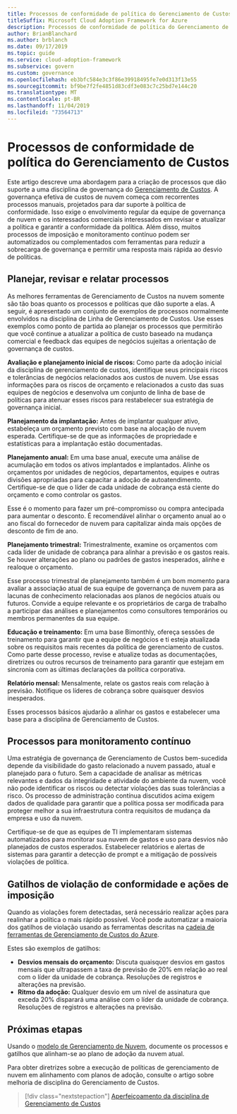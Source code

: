 ```yaml
---
title: Processos de conformidade de política do Gerenciamento de Custos
titleSuffix: Microsoft Cloud Adoption Framework for Azure
description: Processos de conformidade de política do Gerenciamento de Custos
author: BrianBlanchard
ms.author: brblanch
ms.date: 09/17/2019
ms.topic: guide
ms.service: cloud-adoption-framework
ms.subservice: govern
ms.custom: governance
ms.openlocfilehash: eb3bfc584e3c3f86e39918495fe7e0d313f13e55
ms.sourcegitcommit: bf9be7f2fe4851d83cdf3e083c7c25bd7e144c20
ms.translationtype: MT
ms.contentlocale: pt-BR
ms.lasthandoff: 11/04/2019
ms.locfileid: "73564713"
---
```

# <a name="cost-management-policy-compliance-processes"></a>Processos de conformidade de política do Gerenciamento de Custos

Este artigo descreve uma abordagem para a criação de processos que dão suporte a uma disciplina de governança do [Gerenciamento de Custos](./index.md). A governança efetiva de custos de nuvem começa com recorrentes processos manuais, projetados para dar suporte à política de conformidade. Isso exige o envolvimento regular da equipe de governança de nuvem e os interessados comerciais interessados em revisar e atualizar a política e garantir a conformidade da política. Além disso, muitos processos de imposição e monitoramento contínuo podem ser automatizados ou complementados com ferramentas para reduzir a sobrecarga de governança e permitir uma resposta mais rápida ao desvio de políticas.

## <a name="planning-review-and-reporting-processes"></a>Planejar, revisar e relatar processos

As melhores ferramentas de Gerenciamento de Custos na nuvem somente são tão boas quanto os processos e políticas que dão suporte a elas. A seguir, é apresentado um conjunto de exemplos de processos normalmente envolvidos na disciplina de Linha de Gerenciamento de Custos. Use esses exemplos como ponto de partida ao planejar os processos que permitirão que você continue a atualizar a política de custo baseado na mudança comercial e feedback das equipes de negócios sujeitas a orientação de governança de custos.

**Avaliação e planejamento inicial de riscos:** Como parte da adoção inicial da disciplina de gerenciamento de custos, identifique seus principais riscos e tolerâncias de negócios relacionados aos custos de nuvem. Use essas informações para os riscos de orçamento e relacionados a custo das suas equipes de negócios e desenvolva um conjunto de linha de base de políticas para atenuar esses riscos para restabelecer sua estratégia de governança inicial.

**Planejamento da implantação:** Antes de implantar qualquer ativo, estabeleça um orçamento previsto com base na alocação de nuvem esperada. Certifique-se de que as informações de propriedade e estatísticas para a implantação estão documentadas.

**Planejamento anual:** Em uma base anual, execute uma análise de acumulação em todos os ativos implantados e implantados. Alinhe os orçamentos por unidades de negócios, departamentos, equipes e outras divisões apropriadas para capacitar a adoção de autoatendimento. Certifique-se de que o líder de cada unidade de cobrança está ciente do orçamento e como controlar os gastos.

Esse é o momento para fazer um pré-compromisso ou compra antecipada para aumentar o desconto. É recomendável alinhar o orçamento anual ao o ano fiscal do fornecedor de nuvem para capitalizar ainda mais opções de desconto de fim de ano.

**Planejamento trimestral:** Trimestralmente, examine os orçamentos com cada líder de unidade de cobrança para alinhar a previsão e os gastos reais. Se houver alterações ao plano ou padrões de gastos inesperados, alinhe e realoque o orçamento.

Esse processo trimestral de planejamento também é um bom momento para avaliar a associação atual de sua equipe de governança de nuvem para as lacunas de conhecimento relacionadas aos planos de negócios atuais ou futuros. Convide a equipe relevante e os proprietários de carga de trabalho a participar das análises e planejamentos como consultores temporários ou membros permanentes da sua equipe.

**Educação e treinamento:** Em uma base Bimonthly, ofereça sessões de treinamento para garantir que a equipe de negócios e ti esteja atualizada sobre os requisitos mais recentes da política de gerenciamento de custos. Como parte desse processo, revise e atualize todas as documentações, diretrizes ou outros recursos de treinamento para garantir que estejam em sincronia com as últimas declarações da política corporativa.

**Relatório mensal:** Mensalmente, relate os gastos reais com relação à previsão. Notifique os líderes de cobrança sobre quaisquer desvios inesperados.

Esses processos básicos ajudarão a alinhar os gastos e estabelecer uma base para a disciplina de Gerenciamento de Custos.

## <a name="processes-for-ongoing-monitoring"></a>Processos para monitoramento contínuo

Uma estratégia de governança de Gerenciamento de Custos bem-sucedida depende da visibilidade do gasto relacionado a nuvem passado, atual e planejado para o futuro. Sem a capacidade de analisar as métricas relevantes e dados da integridade e atividade do ambiente da nuvem, você não pode identificar os riscos ou detectar violações das suas tolerâncias a risco. Os processo de administração contínua discutidos acima exigem dados de qualidade para garantir que a política possa ser modificada para proteger melhor a sua infraestrutura contra requisitos de mudança da empresa e uso da nuvem.

Certifique-se de que as equipes de TI implementaram sistemas automatizados para monitorar sua nuvem de gastos e uso para desvios não planejados de custos esperados. Estabelecer relatórios e alertas de sistemas para garantir a detecção de prompt e a mitigação de possíveis violações de política.

## <a name="compliance-violation-triggers-and-enforcement-actions"></a>Gatilhos de violação de conformidade e ações de imposição

Quando as violações forem detectadas, será necessário realizar ações para realinhar a política o mais rápido possível. Você pode automatizar a maioria dos gatilhos de violação usando as ferramentas descritas na [cadeia de ferramentas de Gerenciamento de Custos do Azure](./toolchain.md).

Estes são exemplos de gatilhos:

- **Desvios mensais do orçamento:** Discuta quaisquer desvios em gastos mensais que ultrapassem a taxa de previsão de 20% em relação ao real com o líder da unidade de cobrança. Resoluções de registros e alterações na previsão.
- **Ritmo da adoção:** Qualquer desvio em um nível de assinatura que exceda 20% disparará uma análise com o líder da unidade de cobrança. Resoluções de registros e alterações na previsão.

## <a name="next-steps"></a>Próximas etapas

Usando o [modelo de Gerenciamento de Nuvem](./template.md), documente os processos e gatilhos que alinham-se ao plano de adoção da nuvem atual.

Para obter diretrizes sobre a execução de políticas de gerenciamento de nuvem em alinhamento com planos de adoção, consulte o artigo sobre melhoria de disciplina do Gerenciamento de Custos.

> [!div class="nextstepaction"]
> [Aperfeiçoamento da disciplina de Gerenciamento de Custos](./discipline-improvement.md)
